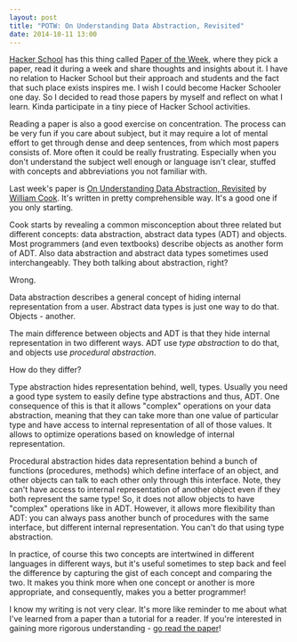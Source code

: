 ```yaml
---
layout: post
title: "POTW: On Understanding Data Abstraction, Revisited"
date: 2014-10-11 13:00
---
```


[Hacker School][hs] has this thing called [Paper of the Week][potw], where they
pick a paper, read it during a week and share thoughts and insights about it. I
have no relation to Hacker School but their approach and students and the fact
that such place exists inspires me. I wish I could become Hacker Schooler one
day. So I decided to read those papers by myself and reflect on what I learn.
Kinda participate in a tiny piece of Hacker School activities.

Reading a paper is also a good exercise on concentration. The process can be
very fun if you care about subject, but it may require a lot of mental effort to
get through dense and deep sentences, from which most papers consists of. More
often it could be really frustrating. Especially when you don't understand the
subject well enough or language isn't clear, stuffed with concepts and
abbreviations you not familiar with.

Last week's paper is [On Understanding Data Abstraction, Revisited][paper] by
[William Cook][author]. It's written in pretty comprehensible way. It's a good
one if you only starting.

Cook starts by revealing a common misconception about three related but
different concepts: data abstraction, abstract data types (ADT) and objects.
Most programmers (and even textbooks) describe objects as another form of ADT.
Also data abstraction and abstract data types sometimes used interchangeably.
They both talking about abstraction, right?

Wrong.

Data abstraction describes a general concept of hiding internal representation
from a user. Abstract data types is just one way to do that. Objects - another.

The main difference between objects and ADT is that they hide internal
representation in two different ways. ADT use *type abstraction* to do that, and
objects use *procedural abstraction*.

How do they differ?

Type abstraction hides representation behind, well, types. Usually you need a
good type system to easily define type abstractions and thus, ADT. One
consequence of this is that it allows "complex" operations on your data
abstraction, meaning that they can take more than one value of particular type
and have access to internal representation of all of those values. It allows to
optimize operations based on knowledge of internal representation.

Procedural abstraction hides data representation behind a bunch of functions
(procedures, methods) which define interface of an object, and other objects can
talk to each other only through this interface. Note, they can't have access to
internal representation of another object even if they both represent the same
type! So, it does not allow objects to have "complex" operations like in ADT.
However, it allows more flexibility than ADT: you can always pass another bunch
of procedures with the same interface, but different internal representation.
You can't do that using type abstraction.

In practice, of course this two concepts are intertwined in different languages
in different ways, but it's useful sometimes to step back and feel the
difference by capturing the gist of each concept and comparing the two. It makes
you think more when one concept or another is more appropriate, and
consequently, makes you a better programmer!


I know my writing is not very clear. It's more like reminder to me about what
I've learned from a paper than a tutorial for a reader. If you're interested in
gaining more rigorous understanding - [go read the paper][paper]!


[hs]: https://www.hackerschool.com/
[potw]: https://www.hackerschool.com/blog/41-introducing-paper-of-the-week
[paper]: http://www.cs.utexas.edu/~wcook/Drafts/2009/essay.pdf
[author]: http://www.cs.utexas.edu/~wcook/
